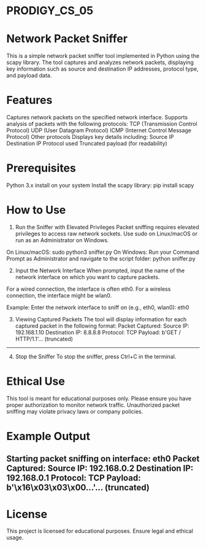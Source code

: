 # PRODIGY_CS_05

# Network Packet Sniffer
This is a simple network packet sniffer tool implemented in Python using the scapy library. The tool captures and analyzes network packets, displaying key information such as source and destination IP addresses, protocol type, and payload data.

# Features
Captures network packets on the specified network interface.
Supports analysis of packets with the following protocols:
TCP (Transmission Control Protocol)
UDP (User Datagram Protocol)
ICMP (Internet Control Message Protocol)
Other protocols
Displays key details including:
Source IP
Destination IP
Protocol used
Truncated payload (for readability)

# Prerequisites
Python 3.x install on your system
Install the scapy library:
    pip install scapy

# How to Use
1. Run the Sniffer with Elevated Privileges
Packet sniffing requires elevated privileges to access raw network sockets. Use sudo on Linux/macOS or run as an Administrator on Windows.

On Linux/macOS:
    sudo python3 sniffer.py
On Windows:
Run your Command Prompt as Administrator and navigate to the script folder:
    python sniffer.py

2. Input the Network Interface
When prompted, input the name of the network interface on which you want to capture packets.

For a wired connection, the interface is often eth0.
For a wireless connection, the interface might be wlan0.

Example:
Enter the network interface to sniff on (e.g., eth0, wlan0): eth0

3. Viewing Captured Packets
The tool will display information for each captured packet in the following format:
Packet Captured:
Source IP: 192.168.1.10
Destination IP: 8.8.8.8
Protocol: TCP
Payload: b'GET / HTTP/1.1'... (truncated)
--------------------------------------------------

4. Stop the Sniffer
To stop the sniffer, press Ctrl+C in the terminal.

# Ethical Use
This tool is meant for educational purposes only. Please ensure you have proper authorization to monitor network traffic. Unauthorized packet sniffing may violate privacy laws or company policies.

# Example Output
Starting packet sniffing on interface: eth0
Packet Captured:
Source IP: 192.168.0.2
Destination IP: 192.168.0.1
Protocol: TCP
Payload: b'\x16\x03\x03\x00...'... (truncated)
--------------------------------------------------

# License
This project is licensed for educational purposes. Ensure legal and ethical usage.